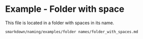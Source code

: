 # Example - Folder with space

This file is located in a folder with spaces in its name.

```
smarkdown/naming/examples/folder names/folder_with_spaces.md
```